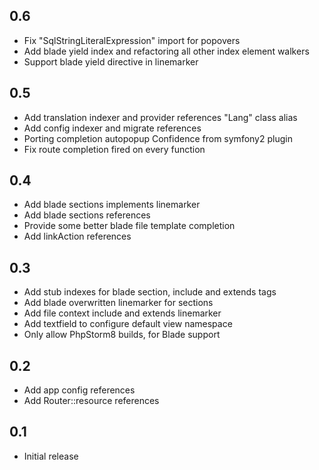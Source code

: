## 0.6
- Fix "SqlStringLiteralExpression" import for popovers
- Add blade yield index and refactoring all other index element walkers
- Support blade yield directive in linemarker

## 0.5
- Add translation indexer and provider references "Lang" class alias
- Add config indexer and migrate references
- Porting completion autopopup Confidence from symfony2 plugin
- Fix route completion fired on every function

## 0.4
- Add blade sections implements linemarker
- Add blade sections references
- Provide some better blade file template completion
- Add linkAction references

## 0.3
- Add stub indexes for blade section, include and extends tags
- Add blade overwritten linemarker for sections
- Add file context include and extends linemarker
- Add textfield to configure default view namespace
- Only allow PhpStorm8 builds, for Blade support

## 0.2
- Add app config references
- Add Router::resource references

## 0.1
- Initial release
